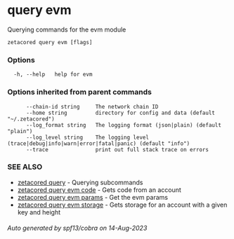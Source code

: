 # query evm

Querying commands for the evm module

```
zetacored query evm [flags]
```

### Options

```
  -h, --help   help for evm
```

### Options inherited from parent commands

```
      --chain-id string     The network chain ID
      --home string         directory for config and data (default "~/.zetacored")
      --log_format string   The logging format (json|plain) (default "plain")
      --log_level string    The logging level (trace|debug|info|warn|error|fatal|panic) (default "info")
      --trace               print out full stack trace on errors
```

### SEE ALSO

* [zetacored query](zetacored_query.md)	 - Querying subcommands
* [zetacored query evm code](zetacored_query_evm_code.md)	 - Gets code from an account
* [zetacored query evm params](zetacored_query_evm_params.md)	 - Get the evm params
* [zetacored query evm storage](zetacored_query_evm_storage.md)	 - Gets storage for an account with a given key and height

###### Auto generated by spf13/cobra on 14-Aug-2023
